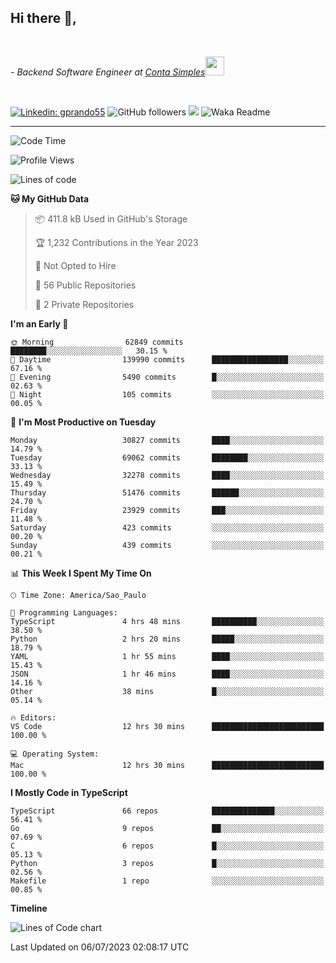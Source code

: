 <h2>Hi there  👋,</h2> </br>

<p><em>- Backend Software Engineer at <a href="https://contasimples.com">Conta Simples</a><img src="https://media.giphy.com/media/WUlplcMpOCEmTGBtBW/giphy.gif" width="30"> 
</em></p></br>


[![Linkedin: gprando55](https://img.shields.io/badge/-gprando55-blue?style=flat-square&logo=Linkedin&logoColor=white&link=https://www.linkedin.com/in/prandogabriel/)](https://www.linkedin.com/in/prandogabriel)
![GitHub followers](https://img.shields.io/github/followers/prandogabriel?label=Follow&style=social)
![](https://visitor-badge.glitch.me/badge?page_id=prandogabriel.prandogabriel)
![Waka Readme](https://github.com/prandogabriel/prandogabriel/workflows/Waka%20Readme/badge.svg)

---
<!--START_SECTION:waka-->
![Code Time](http://img.shields.io/badge/Code%20Time-2%2C476%20hrs%208%20mins-blue)

![Profile Views](http://img.shields.io/badge/Profile%20Views-0-blue)

![Lines of code](https://img.shields.io/badge/From%20Hello%20World%20I%27ve%20Written-249.0%20million%20lines%20of%20code-blue)

**🐱 My GitHub Data** 

> 📦 411.8 kB Used in GitHub's Storage 
 > 
> 🏆 1,232 Contributions in the Year 2023
 > 
> 🚫 Not Opted to Hire
 > 
> 📜 56 Public Repositories 
 > 
> 🔑 2 Private Repositories 
 > 
**I'm an Early 🐤** 

```text
🌞 Morning                62849 commits       ████████░░░░░░░░░░░░░░░░░   30.15 % 
🌆 Daytime                139990 commits      █████████████████░░░░░░░░   67.16 % 
🌃 Evening                5490 commits        █░░░░░░░░░░░░░░░░░░░░░░░░   02.63 % 
🌙 Night                  105 commits         ░░░░░░░░░░░░░░░░░░░░░░░░░   00.05 % 
```
📅 **I'm Most Productive on Tuesday** 

```text
Monday                   30827 commits       ████░░░░░░░░░░░░░░░░░░░░░   14.79 % 
Tuesday                  69062 commits       ████████░░░░░░░░░░░░░░░░░   33.13 % 
Wednesday                32278 commits       ████░░░░░░░░░░░░░░░░░░░░░   15.49 % 
Thursday                 51476 commits       ██████░░░░░░░░░░░░░░░░░░░   24.70 % 
Friday                   23929 commits       ███░░░░░░░░░░░░░░░░░░░░░░   11.48 % 
Saturday                 423 commits         ░░░░░░░░░░░░░░░░░░░░░░░░░   00.20 % 
Sunday                   439 commits         ░░░░░░░░░░░░░░░░░░░░░░░░░   00.21 % 
```


📊 **This Week I Spent My Time On** 

```text
🕑︎ Time Zone: America/Sao_Paulo

💬 Programming Languages: 
TypeScript               4 hrs 48 mins       ██████████░░░░░░░░░░░░░░░   38.50 % 
Python                   2 hrs 20 mins       █████░░░░░░░░░░░░░░░░░░░░   18.79 % 
YAML                     1 hr 55 mins        ████░░░░░░░░░░░░░░░░░░░░░   15.43 % 
JSON                     1 hr 46 mins        ████░░░░░░░░░░░░░░░░░░░░░   14.16 % 
Other                    38 mins             █░░░░░░░░░░░░░░░░░░░░░░░░   05.14 % 

🔥 Editors: 
VS Code                  12 hrs 30 mins      █████████████████████████   100.00 % 

💻 Operating System: 
Mac                      12 hrs 30 mins      █████████████████████████   100.00 % 
```

**I Mostly Code in TypeScript** 

```text
TypeScript               66 repos            ██████████████░░░░░░░░░░░   56.41 % 
Go                       9 repos             ██░░░░░░░░░░░░░░░░░░░░░░░   07.69 % 
C                        6 repos             █░░░░░░░░░░░░░░░░░░░░░░░░   05.13 % 
Python                   3 repos             █░░░░░░░░░░░░░░░░░░░░░░░░   02.56 % 
Makefile                 1 repo              ░░░░░░░░░░░░░░░░░░░░░░░░░   00.85 % 
```



**Timeline**

![Lines of Code chart](https://raw.githubusercontent.com/prandogabriel/prandogabriel/master/assets/bar_graph.png)


 Last Updated on 06/07/2023 02:08:17 UTC
<!--END_SECTION:waka-->
